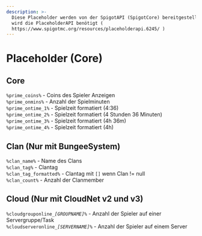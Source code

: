 ```yaml
---
description: >-
  Diese Placeholder werden von der SpigotAPI (SpigotCore) bereitgestellt. Es
  wird die PlaceholderAPI benötigt (
  https://www.spigotmc.org/resources/placeholderapi.6245/ )
---
```


# Placeholder \(Core\)

## Core

`%prime_coins%` - Coins des Spieler Anzeigen  
`%prime_onmins%` - Anzahl der Spielminuten  
`%prime_ontime_1%` - Spielzeit formatiert \(4:36\)  
`%prime_ontime_2%` - Spielzeit formatiert \(4 Stunden 36 Minuten\)  
`%prime_ontime_3%` - Spielzeit formatiert \(4h 36m\)  
`%prime_ontime_4%` - Spielzeit formatiert \(4h\)

## Clan \(Nur mit BungeeSystem\)

`%clan_name%` - Name des Clans  
`%clan_tag%` - Clantag  
`%clan_tag_formatted%` - Clantag mit `[]` wenn Clan != null  
`%clan_count%` - Anzahl der Clanmember

## Cloud \(Nur mit CloudNet v2 und v3\)

`%cloudgrouponline_`_`[GROUPNAME]`_`%` - Anzahl der Spieler auf einer Servergruppe/Task  
`%cloudserveronline_`_`[SERVERNAME]`_`%` - Anzahl der Spieler auf einem Server

